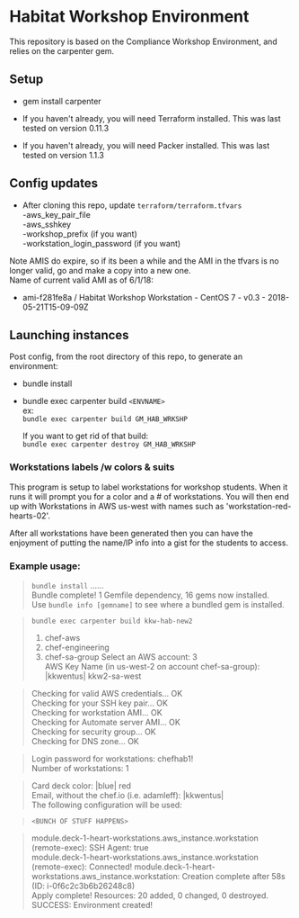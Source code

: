 # Habitat Workshop Environment

This repository is based on the Compliance Workshop Environment, and relies on the carpenter gem.

## Setup
* gem install carpenter

* If you haven't already, you will need Terraform installed.
This was last tested on version 0.11.3

* If you haven't already, you will need Packer installed.
This was last tested on version 1.1.3

## Config updates
* After cloning this repo, update `terraform/terraform.tfvars`         
        -aws_key_pair_file  
        -aws_sshkey  
        -workshop_prefix (if you want)    
        -workstation_login_password (if you want)  

Note AMIS do expire, so if its been a while and the AMI in the tfvars is no longer valid, go and make a copy into a new one.  
Name of current valid AMI as of 6/1/18:
* ami-f281fe8a / Habitat Workshop Workstation - CentOS 7 - v0.3 - 2018-05-21T15-09-09Z


## Launching instances

Post config, from the root directory of this repo, to generate an environment:

* bundle install 
* bundle exec carpenter build `<ENVNAME>`  
ex:  
    `bundle exec carpenter build GM_HAB_WRKSHP`

    If you want to get rid of that build:  
    `bundle exec carpenter destroy GM_HAB_WRKSHP`

### Workstations labels /w colors & suits

This program is setup to label workstations for workshop students. When it runs it will prompt you for a color and a # of workstations. You will then end up with Workstations in AWS us-west with names such as 'workstation-red-hearts-02'.

After all workstations have been generated then you can have the enjoyment of putting the name/IP info into a gist for the students to access.

### Example usage:
> `bundle install`
>......  
> Bundle complete! 1 Gemfile dependency, 16 gems now installed.  
> Use `bundle info [gemname]` to see where a bundled gem is installed.

> `bundle exec carpenter build kkw-hab-new2`      
> 1. chef-aws
> 2. chef-engineering
> 3. chef-sa-group
> Select an AWS account: 3    
> AWS Key Name (in us-west-2 on account chef-sa-group): |kkwentus| kkw2-sa-west

> Checking for valid AWS credentials... OK  
> Checking for your SSH key pair... OK  
> Checking for workstation AMI... OK  
> Checking for Automate server AMI... OK  
> Checking for security group... OK  
> Checking for DNS zone... OK   

> Login password for workstations: chefhab1!  
> Number of workstations: 1  

> Card deck color: |blue| red  
> Email, without the chef.io (i.e. adamleff): |kkwentus|  
> The following configuration will be used:  

>`<BUNCH OF STUFF HAPPENS>`  

> module.deck-1-heart-workstations.aws_instance.workstation (remote-exec):   SSH Agent: true    
> module.deck-1-heart-workstations.aws_instance.workstation (remote-exec): Connected!
> module.deck-1-heart-workstations.aws_instance.workstation: Creation complete after 58s (ID: i-0f6c2c3b6b26248c8)  
> Apply complete! Resources: 20 added, 0 changed, 0 destroyed.  
> SUCCESS: Environment created!
